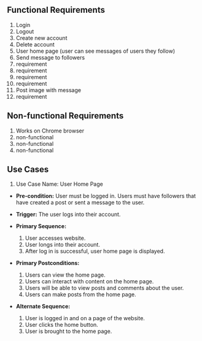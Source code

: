 ## Functional Requirements

1. Login
2. Logout
3. Create new account
4. Delete account
5. User home page (user can see messages of users they follow)
6. Send message to followers
7. requirement
8. requirement
9. requirement
10. requirement
11. Post image with message
12. requirement

## Non-functional Requirements

1. Works on Chrome browser
2. non-functional
3. non-functional
4. non-functional

## Use Cases

1. Use Case Name: User Home Page
- **Pre-condition:** User must be logged in. Users must have followers that have created a post or sent a message to the user.

- **Trigger:** The user logs into their account.
  
- **Primary Sequence:** 
  
  1. User accesses website.
  2. User longs into their account.
  3. After log in is successful, user home page is displayed.
  
- **Primary Postconditions:**
  1. Users can view the home page.
  2. Users can interact with content on the home page.
  3. Users will be able to view posts and comments about the user.
  4. Users can make posts from the home page.
  
- **Alternate Sequence:**
  1. User is logged in and on a page of the website.
  2. User clicks the home button.
  3. User is brought to the home page.
